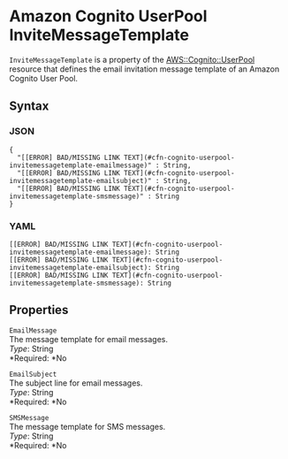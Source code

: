 # Amazon Cognito UserPool InviteMessageTemplate<a name="aws-properties-cognito-userpool-invitemessagetemplate"></a>

`InviteMessageTemplate` is a property of the [AWS::Cognito::UserPool](aws-resource-cognito-userpool.md) resource that defines the email invitation message template of an Amazon Cognito User Pool\.

## Syntax<a name="aws-properties-cognito-userpool-invitemessagetemplate-syntax"></a>

### JSON<a name="aws-properties-cognito-userpool-invitemessagetemplate-syntax.json"></a>

```
{
  "[[ERROR] BAD/MISSING LINK TEXT](#cfn-cognito-userpool-invitemessagetemplate-emailmessage)" : String,
  "[[ERROR] BAD/MISSING LINK TEXT](#cfn-cognito-userpool-invitemessagetemplate-emailsubject)" : String,
  "[[ERROR] BAD/MISSING LINK TEXT](#cfn-cognito-userpool-invitemessagetemplate-smsmessage)" : String
}
```

### YAML<a name="aws-properties-cognito-userpool-invitemessagetemplate-syntax.yaml"></a>

```
[[ERROR] BAD/MISSING LINK TEXT](#cfn-cognito-userpool-invitemessagetemplate-emailmessage): String
[[ERROR] BAD/MISSING LINK TEXT](#cfn-cognito-userpool-invitemessagetemplate-emailsubject): String
[[ERROR] BAD/MISSING LINK TEXT](#cfn-cognito-userpool-invitemessagetemplate-smsmessage): String
```

## Properties<a name="aws-properties-cognito-userpool-invitemessagetemplate-properties"></a>

`EmailMessage`  
The message template for email messages\.  
*Type*: String  
*Required: *No

`EmailSubject`  
The subject line for email messages\.  
*Type*: String  
*Required: *No

`SMSMessage`  
The message template for SMS messages\.  
*Type*: String  
*Required: *No